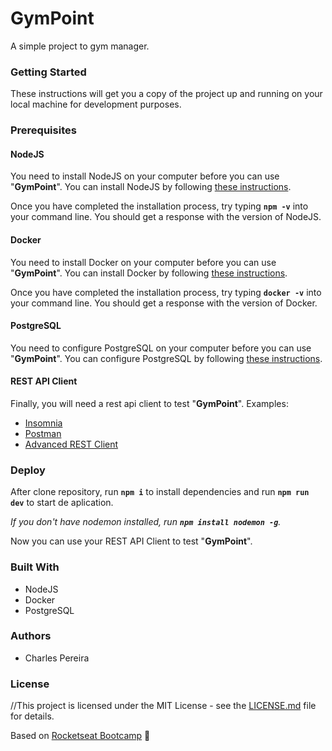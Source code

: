 # GymPoint
 A simple project to gym manager.

<h3>Getting Started</h3>

These instructions will get you a copy of the project up and running on your local machine for development purposes.

<h3>Prerequisites</h3>

<h4>NodeJS</h4>

You need to install NodeJS on your computer before you can use "**GymPoint**". You can install NodeJS by following <a href="https://nodejs.org/en/download/package-manager/">these instructions</a>.

Once you have completed the installation process, try typing **```npm -v```** into your command line. You should get a response with the version of NodeJS.

<h4>Docker</h4>

You need to install Docker on your computer before you can use "**GymPoint**". You can install Docker by following <a href="https://www.docker.com/get-started">these instructions</a>.

Once you have completed the installation process, try typing **```docker -v```** into your command line. You should get a response with the version of Docker.

<h4>PostgreSQL</h4>

You need to configure PostgreSQL on your computer before you can use "**GymPoint**". You can configure PostgreSQL by following <a href="https://hub.docker.com/_/postgres">these instructions</a>.

<h4>REST API Client</h4>

Finally, you will need a rest api client to test "**GymPoint**". Examples:

<ul>
  <li><a href="https://insomnia.rest/">Insomnia</a></li>
  <li><a href="https://www.getpostman.com/">Postman</a></li>
  <li><a href="https://install.advancedrestclient.com/install">Advanced REST Client</a></li>
</ul>

<h3>Deploy</h3>

After clone repository, run **```npm i```** to install dependencies and run **```npm run dev```** to start de aplication.

<i>If you don't have nodemon installed, run **```npm install nodemon -g```**.</i>

Now you can use your REST API Client to test "**GymPoint**".

<h3>Built With</h3>

<ul>
  <li>NodeJS</li>
  <li>Docker</li>
  <li>PostgreSQL</li>
</ul>

<h3>Authors</h3>

<ul>
  <li>Charles Pereira</li>
</ul>

<h3>License</h3>

//This project is licensed under the MIT License - see the <a href="https://github.com/CharlesPereira1/Gympoint.git">LICENSE.md</a> file for details.

Based on <a href="https://rocketseat.com.br/bootcamp">Rocketseat Bootcamp</a> :rocket:
